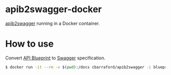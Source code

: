 # apib2swagger-docker
[apib2swagger](https://github.com/kminami/apib2swagger) running in a Docker container.

# How to use

Convert [API Blueprint][] to [Swagger][] specification.

```bash
$ docker run -it --rm -v $(pwd):/docs cbarraford/apib2swagger -i blueprint.apib -o swagger.json
```

[API Blueprint]: https://apiblueprint.org/ "API Blueprint"
[Swagger]: http://swagger.io/ "Swagger"
